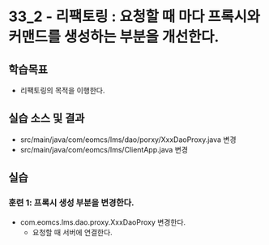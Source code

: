 # 33_2 - 리팩토링 : 요청할 때 마다 프록시와 커맨드를 생성하는 부분을 개선한다.

## 학습목표

- 리팩토링의 목적을 이행한다.

## 실습 소스 및 결과

- src/main/java/com/eomcs/lms/dao/porxy/XxxDaoProxy.java 변경
- src/main/java/com/eomcs/lms/ClientApp.java 변경

## 실습  

### 훈련 1: 프록시 생성 부분을 변경한다.

- com.eomcs.lms.dao.proxy.XxxDaoProxy  변경한다.
  - 요청할 때 서버에 연결한다.
